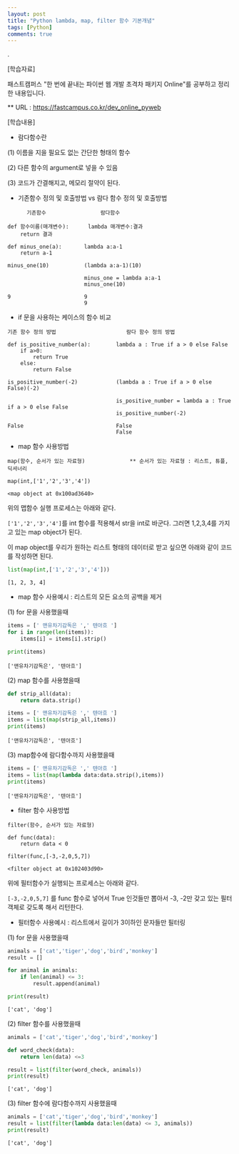 ```yaml
---
layout: post
title: "Python lambda, map, filter 함수 기본개념"
tags: [Python]
comments: true
---
```


.

[학습자료]

패스트캠퍼스 "한 번에 끝내는 파이썬 웹 개발 초격차 패키지 Online"를 공부하고 정리한 내용입니다.

** URL : https://fastcampus.co.kr/dev_online_pyweb

[학습내용]

- 람다함수란

(1) 이름을 지을 필요도 없는 간단한 형태의 함수

(2) 다른 함수의 argument로 넣을 수 있음

(3) 코드가 간결해지고, 메모리 절약이 된다.


- 기존함수 정의 및 호출방법 vs 람다 함수 정의 및 호출방법

```text
      기존함수                 람다함수

def 함수이름(매개변수):      lambda 매개변수:결과
    return 결과

def minus_one(a):       lambda a:a-1
    return a-1

minus_one(10)           (lambda a:a-1)(10)

                        minus_one = lambda a:a-1
                        minus_one(10)
```

```text
9                       9
                        9
```

- if 문을 사용하는 케이스의 함수 비교

```text
기존 함수 정의 방법                      람다 함수 정의 방법

def is_positive_number(a):        lambda a : True if a > 0 else False
    if a>0:
        return True
    else:
        return False

is_positive_number(-2)            (lambda a : True if a > 0 else False)(-2)

                                  is_positive_number = lambda a : True if a > 0 else False
                                  is_positive_number(-2)
```

```text
False                             False
                                  False
```

- map 함수 사용방법

```text
map(함수, 순서가 있는 자료형)              ** 순서가 있는 자료형 : 리스트, 튜플, 딕셔너리

map(int,['1','2','3','4'])
```

```text
<map object at 0x100ad3640>
```

위의 맵함수 실행 프로세스는 아래와 같다.

`['1','2','3','4']`를 int 함수를 적용해서 str을 int로 바군다. 그러면 1,2,3,4를 가지고 있는 map object가 된다. 

이 map object를 우리가 원하는 리스트 형태의 데이터로 받고 싶으면 아래와 같이 코드를 작성하면 된다.

```python
list(map(int,['1','2','3','4']))
```

```text
[1, 2, 3, 4]
```

- map 함수 사용예시 : 리스트의 모든 요소의 공백을 제거

(1) for 문을 사용했을때

```python
items = [' 맨유차기감독은 ',' 텐아흐 ']
for i in range(len(items)):
    items[i] = items[i].strip()

print(items)
```

```text
['맨유차기감독은', '텐아흐']
```

(2) map 함수를 사용했을때

```python
def strip_all(data):
    return data.strip()

items = [' 맨유차기감독은 ',' 텐아흐 ']
items = list(map(strip_all,items))
print(items)
```

```text
['맨유차기감독은', '텐아흐']
```

(3) map함수에 람다함수까지 사용했을때

```python
items = [' 맨유차기감독은 ',' 텐아흐 ']
items = list(map(lambda data:data.strip(),items))
print(items)
```

```text
['맨유차기감독은', '텐아흐']
```

- filter 함수 사용방법

```text
filter(함수, 순서가 있는 자료형)

def func(data):
    return data < 0

filter(func,[-3,-2,0,5,7])
```

```text
<filter object at 0x102403d90>
```

위에 필터함수가 실행되는 프로세스는 아래와 같다.

`[-3,-2,0,5,7]` 를 func 함수로 넣어서 True 인것들만 뽑아서 -3, -2만 갖고 있는 필터 객체로 갖도록 해서 리턴한다.

- 필터함수 사용예시 : 리스트에서 길이가 3이하인 문자들만 필터링

(1) for 문을 사용했을때

```python
animals = ['cat','tiger','dog','bird','monkey']
result = []

for animal in animals:
    if len(animal) <= 3:
        result.append(animal)

print(result)
```

```text
['cat', 'dog']
```

(2) filter 함수를 사용했을때

```python
animals = ['cat','tiger','dog','bird','monkey']

def word_check(data):
    return len(data) <=3

result = list(filter(word_check, animals))
print(result)
```

```text
['cat', 'dog']
```

(3) filter 함수에 람다함수까지 사용했을때

```python
animals = ['cat','tiger','dog','bird','monkey']
result = list(filter(lambda data:len(data) <= 3, animals))
print(result)
```

```text
['cat', 'dog']
```